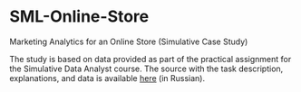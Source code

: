 # SML-Online-Store
Marketing Analytics for an Online Store (Simulative Case Study)

The study is based on data provided as part of the practical assignment for the Simulative Data Analyst course.
The source with the task description, explanations, and data is available [here](https://github.com/Krabkvadrat/webinars_data/blob/main/training/sql_metrics/README.md) (in Russian).
